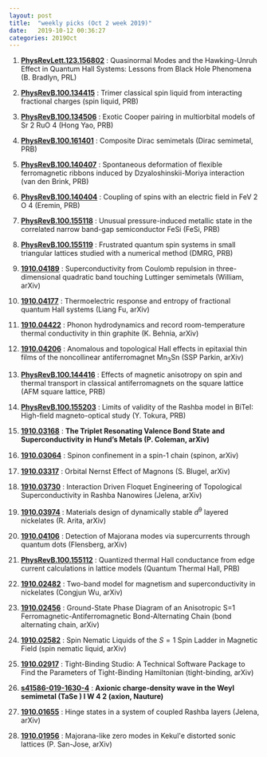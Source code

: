 ```yaml
---
layout: post
title:  "weekly picks (Oct 2 week 2019)"
date:   2019-10-12 00:36:27
categories: 2019Oct
---
```



1. [**PhysRevLett.123.156802**](https://link.aps.org/doi/10.1103/PhysRevLett.123.156802) : Quasinormal Modes and the Hawking-Unruh Effect in Quantum Hall Systems: Lessons from Black Hole Phenomena (B. Bradlyn, PRL)

1. [**PhysRevB.100.134415**](https://link.aps.org/doi/10.1103/PhysRevB.100.134415) : Trimer classical spin liquid from interacting fractional charges (spin liquid, PRB)

1. [**PhysRevB.100.134506**](https://link.aps.org/doi/10.1103/PhysRevB.100.134506) : Exotic Cooper pairing in multiorbital models of Sr 2 RuO 4 (Hong Yao, PRB)

1. [**PhysRevB.100.161401**](https://link.aps.org/doi/10.1103/PhysRevB.100.161401) : Composite Dirac semimetals (Dirac semimetal, PRB)

1. [**PhysRevB.100.140407**](https://link.aps.org/doi/10.1103/PhysRevB.100.140407) : Spontaneous deformation of flexible ferromagnetic ribbons induced by Dzyaloshinskii-Moriya interaction (van den Brink, PRB)

1. [**PhysRevB.100.140404**](https://link.aps.org/doi/10.1103/PhysRevB.100.140404) : Coupling of spins with an electric field in FeV 2 O 4 (Eremin, PRB)

1. [**PhysRevB.100.155118**](https://link.aps.org/doi/10.1103/PhysRevB.100.155118) : Unusual pressure-induced metallic state in the correlated narrow band-gap semiconductor FeSi (FeSi, PRB)

1. [**PhysRevB.100.155119**](https://link.aps.org/doi/10.1103/PhysRevB.100.155119) : Frustrated quantum spin systems in small triangular lattices studied with a numerical method (DMRG, PRB)

1. [**1910.04189**](http://arxiv.org/abs/1910.04189) : Superconductivity from Coulomb repulsion in three-dimensional quadratic band touching Luttinger semimetals (William, arXiv)

1. [**1910.04177**](http://arxiv.org/abs/1910.04177) : Thermoelectric response and entropy of fractional quantum Hall systems (Liang Fu, arXiv)

1. [**1910.04422**](http://arxiv.org/abs/1910.04422) : Phonon hydrodynamics and record room-temperature thermal conductivity in thin graphite (K. Behnia, arXiv)

1. [**1910.04206**](http://arxiv.org/abs/1910.04206) : Anomalous and topological Hall effects in epitaxial thin films of the noncollinear antiferromagnet Mn$_{3}$Sn (SSP Parkin, arXiv)

1. [**PhysRevB.100.144416**](https://link.aps.org/doi/10.1103/PhysRevB.100.144416) : Effects of magnetic anisotropy on spin and thermal transport in classical antiferromagnets on the square lattice (AFM square lattice, PRB)

1. [**PhysRevB.100.155203**](https://link.aps.org/doi/10.1103/PhysRevB.100.155203) : Limits of validity of the Rashba model in BiTeI: High-field magneto-optical study (Y. Tokura, PRB)

1. [**1910.03168**](https://arxiv.org/abs/1910.03168) : **The Triplet Resonating Valence Bond State and Superconductivity in Hund’s Metals (P. Coleman, arXiv)**

1. [**1910.03064**](https://arxiv.org/abs/1910.03064) : Spinon conﬁnement in a spin-1 chain (spinon, arXiv)

1. [**1910.03317**](https://arxiv.org/abs/1910.03317) : Orbital Nernst Effect of Magnons (S. Blugel, arXiv)

1. [**1910.03730**](http://arxiv.org/abs/1910.03730) : Interaction Driven Floquet Engineering of Topological Superconductivity in Rashba Nanowires (Jelena, arXiv)

1. [**1910.03974**](http://arxiv.org/abs/1910.03974) : Materials design of dynamically stable $d^9$ layered nickelates (R. Arita, arXiv)

1. [**1910.04106**](http://arxiv.org/abs/1910.04106) : Detection of Majorana modes via supercurrents through quantum dots (Flensberg, arXiv)

1. [**PhysRevB.100.155112**](https://link.aps.org/doi/10.1103/PhysRevB.100.155112) : Quantized thermal Hall conductance from edge current calculations in lattice models (Quantum Thermal Hall, PRB)

1. [**1910.02482**](http://arxiv.org/abs/1910.02482) : Two-band model for magnetism and superconductivity in nickelates (Congjun Wu, arXiv)

1. [**1910.02456**](http://arxiv.org/abs/1910.02456) : Ground-State Phase Diagram of an Anisotropic S=1 Ferromagnetic-Antiferromagnetic Bond-Alternating Chain (bond alternating chain, arXiv)

1. [**1910.02582**](http://arxiv.org/abs/1910.02582) : Spin Nematic Liquids of the $S=1$ Spin Ladder in Magnetic Field (spin nematic liquid, arXiv)

1. [**1910.02917**](http://arxiv.org/abs/1910.02917) : Tight-Binding Studio: A Technical Software Package to Find the Parameters of Tight-Binding Hamiltonian (tight-binding, arXiv)

1. [**s41586-019-1630-4**](https://www.nature.com/articles/s41586-019-1630-4) : **Axionic charge-density wave in the Weyl semimetal (TaSe ) I W 4 2 (axion, Nauture)**

1. [**1910.01655**](http://arxiv.org/abs/1910.01655) : Hinge states in a system of coupled Rashba layers (Jelena, arXiv)

1. [**1910.01956**](http://arxiv.org/abs/1910.01956) : Majorana-like zero modes in Kekul\'e distorted sonic lattices (P. San-Jose, arXiv)